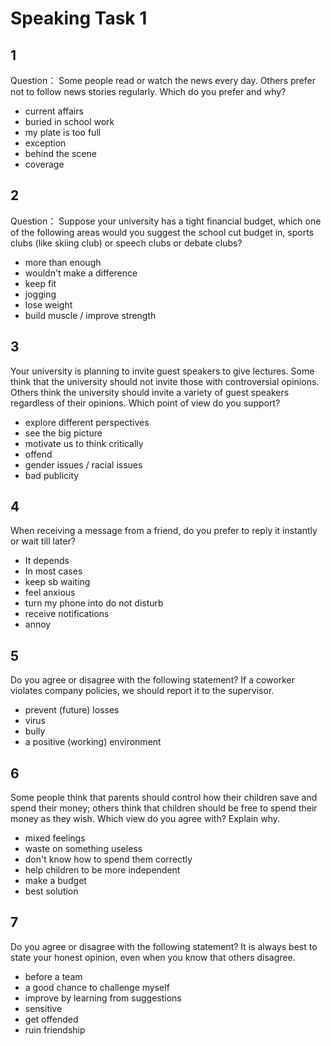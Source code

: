 # Speaking Task 1
## 1
Question：
Some people read or watch the news every day. Others prefer not to follow news stories regularly. Which do you prefer and why?

- current affairs
- buried in school work
- my plate is too full
- exception
- behind the scene
- coverage

## 2
Question：
Suppose your university has a tight financial budget, which one of the following areas would you suggest the school cut budget in, sports clubs (like skiing club) or speech clubs or debate clubs?

- more than enough
- wouldn't make a difference
- keep fit
- jogging
- lose weight
- build muscle / improve strength

## 3
Your university is planning to invite guest speakers to give lectures. Some think that the university should not invite those with controversial opinions. Others think the university should invite a variety of guest speakers regardless of their opinions. Which point of view do you support?

- explore different perspectives
- see the big picture
- motivate us to think critically
- offend
- gender issues / racial issues
- bad publicity

## 4
When receiving a message from a friend, do you prefer to reply it instantly or wait till later?

- It depends
- In most cases
- keep sb waiting
- feel anxious
- turn my phone into do not disturb
- receive notifications
- annoy

## 5
Do you agree or disagree with the following statement? If a coworker violates company policies, we should report it to the supervisor.

- prevent (future) losses
- virus
- bully
- a positive (working) environment

## 6
Some people think that parents should control how their children save and spend their money; others think that children should be free to spend their money as they wish. Which view do you agree with? Explain why.

- mixed feelings
- waste on something useless
- don't know how to spend them correctly
- help children to be more independent
- make a budget
- best solution

## 7
Do you agree or disagree with the following statement? It is always best to state your honest opinion, even when you know that others disagree.

- before a team
- a good chance to challenge myself
- improve by learning from suggestions
- sensitive
- get offended
- ruin friendship
